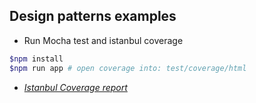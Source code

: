 ## Design patterns examples

- Run Mocha test and istanbul coverage
```bash
$npm install
$npm run app # open coverage into: test/coverage/html
```
- [*Istanbul Coverage report*](https://github.com/fernandoPalaciosGit/design-patterns/blob/master/test/coverage/html/index.html)